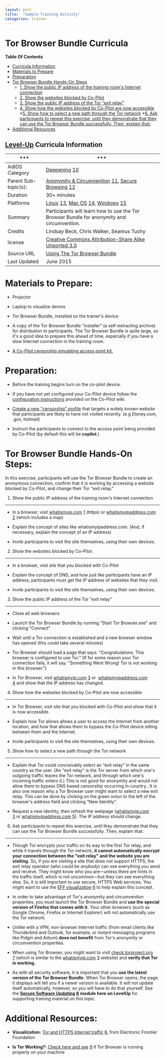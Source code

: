 ```yaml
---
layout: post
title:  "Sample Training Activity"
categories: trainer
---
```


# Tor Browser Bundle Curricula

**Table Of Contents**

* [Curricula Information](#level-up-curricula-information)
* [Materials to Prepare](#materials-to-prepare)
* [Preparation](#preparation)
* [Tor Browser Bundle Hands-On Steps](#tor-browser-bundle-hands-on-steps)
  * [1. Show the public IP address of the training room's Internet connection](#1-show-the-public-ip-address-of-the-training-rooms-internet-connection)
  * [2. Show the websites blocked by Co-Pilot](#2-show-the-websites-blocked-by-co-pilot)
  * [3. Show the public IP address of the Tor "exit relay"](#3-show-the-public-ip-address-of-the-tor-exit-relay)
  * [4. Show how the websites blocked by Co-Pilot are now accessible](#4-show-how-the-websites-blocked-by-co-pilot-are-now-accessible)
  *[5. Show how to select a new path through the Tor network](#5-show-how-to-select-a-new-path-through-the-tor-network)
  *[6. Ask participants to repeat this exercise, until they demonstrate that they can use the Tor Browser Bundle successfully. Then, explain that:](#6-ask-participants-to-repeat-this-exercise-until-they-demonstrate-that-they-can-use-the-tor-browser-bundle-successfully-then-explain-that)
* [Additional Resources](#additional-resources)


## [Level-Up](https://www.level-up.cc/about) Curricula Information

|***|***|
|---|---|
|AdIDS Category|[Deepening](https://www.level-up.cc/leading-trainings/training-curriculum/deepening) [10]|
|Parent Sub-topic(s):|[Anonymity & Circumvention](https://www.level-up.cc/leading-trainings/training-curriculum/anonymity-circumvention) [11], [Secure Browsing](https://www.level-up.cc/leading-trainings/training-curriculum/secure-browsing) [12]|
|Duration|30+ minutes|
|Platforms|[Linux](https://www.level-up.cc/platform/linux) [13], [Mac OS](https://www.level-up.cc/platform/mac-os) [14], [Windows](https://www.level-up.cc/platform/windows) [15]|
|Summary|Participants will learn how to use the Tor Browser Bundle for anonymity and circumvention.|
|Credits|Lindsay Beck, Chris Walker, Seamus Tuohy|
|license|[Creative Commons Attribution-Share Alike Unported 3.0](https://creativecommons.org/licenses/by-sa/3.0/)|
|Source URL|[Using The Tor Browser Bundle](https://www.level-up.cc/leading-training/training-curriculum/deepening/using-tor-browser-bundle)|
|Last Updated|June 2015|

Materials to Prepare:
=====================

-   Projector

-   Laptop to visualize demos

-   Tor Browser Bundle, installed on the trainer's device

-   A copy of the Tor Browser Bundle "installer" (a self-extracting archive) for distribution to participants. The Tor Browser Bundle is quite large, so it's a good idea to prepare this ahead of time,  especially if you have a slow Internet connection in the training room.

-   [A Co-Pilot censorship simulating access point kit.](https://github.com/OpenInternet/co-pilot/wiki/Setup-Guide#what-you-will-need)

Preparation:
==================================

- Before the training begins turn on the co-pilot device.

- If you have not yet configured your Co-Pilot device follow the [configuration instructions](https://github.com/OpenInternet/co-pilot/wiki/Configuring-Co-Pilot) provided on the Co-Pilot wiki.

- [Create a new "censorship" profile](https://github.com/OpenInternet/co-pilot/wiki/Setup-Guide#step-6-create-a-new-profile-optional) that targets a widely known website that participants are likely to have not visited recently. (e.g Disney.com, .gov, hotmail)

- Instruct the participants to connect to the access point being provided by Co-Pilot (by default this will be **copilot**.)

Tor Browser Bundle Hands-On Steps:
==================================

In this exercise, participants will use the Tor Browser Bundle to create an anonymous connection, confirm that it is working by accessing a website blocked by Co-Pilot, and change their Tor "exit relay."

1. Show the public IP address of the training room's Internet connection
------------------------------------------------------------------------

-   In a browser, visit [whatismyip.com](https://whatismyip.com/) [1] (https) or [whatismyipaddress.com](http://whatismyipaddress.com/) [2] (which includes a map)

-   Explain the concept of sites like whatismyipaddress.com. (And, if necessary, explain the concept of an IP address)

-   Invite participants to visit the site themselves, using their own devices.

2. Show the websites blocked by Co-Pilot
-----------------------------------------------------

-   In a browser, visit site that you blocked with Co-Pilot

-   Explain the concept of DNS, and how just like participants have an IP address, participants must get the IP address of websites that they visit.

-   Invite participants to visit the site themselves, using their own devices.

3. Show the public IP address of the Tor "exit relay"
-----------------------------------------------------

-   Close all web browsers

-   Launch the Tor Browser Bundle by running "Start Tor Browser.exe" and clicking "Connect"

-   Wait until a Tor connection is established and a new browser window has opened (this could take several minutes)

-   Tor Browser should load a page that says: "Congratulations. This browser is configured to use Tor.” (If for some reason your Tor connection fails, it will say: "Something Went Wrong! Tor is not working in this browser.")

-   In Tor Browser, visit [whatismyip.com](https://www.whatismyip.com/) [3] or  [whatismyipaddress.com](http://whatismyipaddress.com/) [4] and show that the IP address has changed.

4. Show how the websites blocked by Co-Pilot are now accessible
-----------------------------------------------------

-   In Tor Browser,  visit site that you blocked with Co-Pilot and show that it is now accessible.

-   Explain how Tor allows allows a user to access the Internet from another location, and how that allows them to bypass the Co-Pilot device sitting between them and the Internet.

-   Invite participants to visit the site themselves, using their own devices.

5. Show how to select a new path through the Tor network
--------------------------------------------------------

-   Explain that Tor could conceivably select an “exit relay” in the same country as the user. (An "exit relay" is the Tor server from which one's outgoing traffic leaves the Tor network, and through which one's incoming traffic enters it.) This is not good for anonymity and would not allow them to bypass DNS based censorship occurring in-country.. It is also one reason why a Tor Browser user might want to select a new exit relay. This can be done by clicking on the green onion to the left of the browser's address field and clicking “New Identity”.

-   Request a new identity, then refresh the webpage ([whatismyip.com](https://www.whatismyip.com/) [3] or [whatismyipaddress.com](http://www.whatismyipaddress.com/) [5]). The IP address should change.

6. Ask participants to repeat this exercise, until they demonstrate that they can use the Tor Browser Bundle successfully. Then, explain that:
----------------------------------------------------------------------------------------------------------------------------------------------

-   Though Tor encrypts your traffic on its way to the first Tor relay, and while it travels through the Tor network, **it cannot automatically encrypt your connection between the "exit relay" and the website you are visiting.** So, if you are visiting a site that does not support HTTPS, the exit relay operator (who could be *anybody*) can see everything you send and receive. They might know who you are—unless there are hints in the traffic itself, which is not uncommon—but they can see everything else. So, it is still important to use secure, HTTPS Web services. You might want to use the [EFF visualization](https://www.eff.org/pages/tor-and-https) [6] to help explain this concept.

-   In order to take advantage of Tor's anonymity and circumvention properties, you must launch the Tor Browser Bundle and **use the special version of Firefox that comes with it.** Your other browsers (such as Google Chrome, Firefox or Internet Explorer) will not automatically use the Tor network.

-   Unlike with a VPN, non-browser Internet traffic (from email clients like Thunderbird and Outlook, for example, or instant messaging programs like Pidgin and Adium) **does not benefit** from Tor's anonymity or circumvention properties. 

-   When using Tor Browser, you might want to visit [check.torproject.org](https://check.torproject.org/) [7] (which is similar to the [whatismyip.com](https://www.whatismyip.com/) [3] website) and **verify that Tor is working.**

-   ​As with all security software, it is important that you **use the latest version of the Tor Browser Bundle.** When Tor Browser opens, the page it displays will tell you if a newer version is available.
    It will not update itself automatically, however, so you will have to do that yourself. See the **[Secure Software Updating](https://www.level-up.cc/leading-trainings/training-curriculum/secure-software-update)  [8]** **module here on LevelUp** for supporting training material on this topic.


Additional Resources:
=====================

-   **Visualization:** [Tor and HTTPS Internet traffic](https://www.eff.org/pages/tor-and-https) [6], from
    Electronic Frontier Foundation

-   **Is Tor Working?:** [Check here and see](https://check.torproject.org/) [9] if Tor Browser is running properly on your machine
 

[1]: https://whatismyip.com\
[2]: http://whatismyipaddress.com\
[3]: https://www.whatismyip.com\
[4]: http://whatismyipaddress.com/\
[5]: http://www.whatismyipaddress.com\
[6]: https://www.eff.org/pages/tor-and-https\
[7]: https://check.torproject.org\
[8]: https://www.level-up.cc/leading-trainings/training-curriculum/secure-software-update\
[9]: https://check.torproject.org/\
[10]: https://www.level-up.cc/leading-trainings/training-curriculum/deepening\
[11]: https://www.level-up.cc/leading-trainings/training-curriculum/anonymity-circumvention\
[12]: https://www.level-up.cc/leading-trainings/training-curriculum/secure-browsing\
[13]: https://www.level-up.cc/platform/linux\
[14]: https://www.level-up.cc/platform/mac-os\
[15]: https://www.level-up.cc/platform/windows\
[16]: https://www.level-up.cc/print/316\
[17]: https://www.level-up.cc/printpdf/316\
